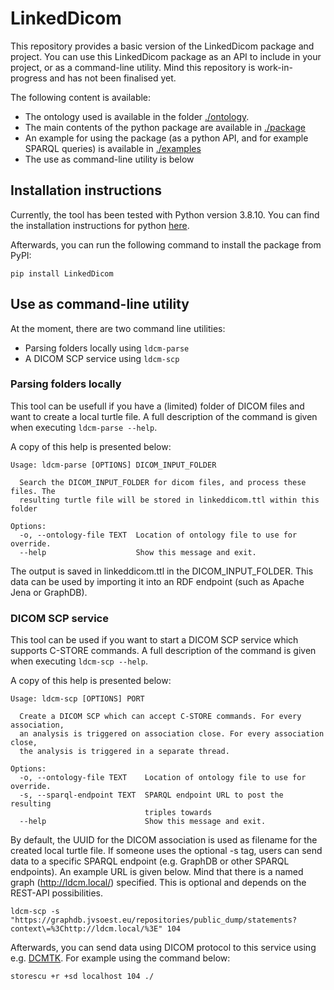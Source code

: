 # LinkedDicom

This repository provides a basic version of the LinkedDicom package and project.
You can use this LinkedDicom package as an API to include in your project, or as a command-line utility.
Mind this repository is work-in-progress and has not been finalised yet.

The following content is available:
* The ontology used is available in the folder [./ontology](./ontology).
* The main contents of the python package are available in [./package](./package)
* An example for using the package (as a python API, and for example SPARQL queries) is available in [./examples](./examples)
* The use as command-line utility is below

## Installation instructions
Currently, the tool has been tested with Python version 3.8.10.
You can find the installation instructions for python [here](https://www.python.org/downloads/).

Afterwards, you can run the following command to install the package from PyPI:
```
pip install LinkedDicom
```

## Use as command-line utility
At the moment, there are two command line utilities:

- Parsing folders locally using `ldcm-parse`
- A DICOM SCP service using `ldcm-scp`

### Parsing folders locally
This tool can be usefull if you have a (limited) folder of DICOM files and want to create a local turtle file.
A full description of the command is given when executing `ldcm-parse --help`.

A copy of this help is presented below:
```
Usage: ldcm-parse [OPTIONS] DICOM_INPUT_FOLDER

  Search the DICOM_INPUT_FOLDER for dicom files, and process these files. The
  resulting turtle file will be stored in linkeddicom.ttl within this folder

Options:
  -o, --ontology-file TEXT  Location of ontology file to use for override.
  --help                    Show this message and exit.
```

The output is saved in linkeddicom.ttl in the DICOM_INPUT_FOLDER. This data can be used by importing it into an RDF endpoint (such as Apache Jena or GraphDB).

### DICOM SCP service
This tool can be used if you want to start a DICOM SCP service which supports C-STORE commands.
A full description of the command is given when executing `ldcm-scp --help`.

A copy of this help is presented below:
```
Usage: ldcm-scp [OPTIONS] PORT

  Create a DICOM SCP which can accept C-STORE commands. For every association,
  an analysis is triggered on association close. For every association close,
  the analysis is triggered in a separate thread.

Options:
  -o, --ontology-file TEXT    Location of ontology file to use for override.
  -s, --sparql-endpoint TEXT  SPARQL endpoint URL to post the resulting
                              triples towards
  --help                      Show this message and exit.
```

By default, the UUID for the DICOM association is used as filename for the created local turtle file.
If someone uses the optional -s tag, users can send data to a specific SPARQL endpoint (e.g. GraphDB or other SPARQL endpoints). An example URL is given below. Mind that there is a named graph (http://ldcm.local/) specified. This is optional and depends on the REST-API possibilities.

```
ldcm-scp -s "https://graphdb.jvsoest.eu/repositories/public_dump/statements?context\=%3Chttp://ldcm.local/%3E" 104
```

Afterwards, you can send data using DICOM protocol to this service using e.g. [DCMTK](https://dicom.offis.de/dcmtk.php.en). For example using the command below:

```
storescu +r +sd localhost 104 ./
```